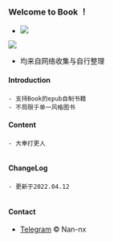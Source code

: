 ### Welcome to Book ！

 * <p align="left">
 	<img src='https://img.shields.io/badge/Book-v1.0-blue'>
  <img src='https://img.shields.io/badge/by-Nan--nx-green'>
 	
 </p>
 
 
 * 均来自网络收集与自行整理


 #### Introduction
  ```
  - 支持Book的epub自制书籍
  - 不局限于单一风格图书
  ```
  
 #### Content
  ```	
  - 大奉打更人
 	
  ```
 #### ChangeLog
  
  ```	
  - 更新于2022.04.12
 	
  ```


 #### Contact

  - [Telegram](https://t.me/Nan_nx) © Nan-nx
 
 
 
